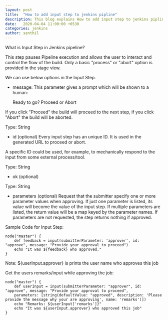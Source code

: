 ```yaml
---
layout: post
title:  "How to add input step to jenkins pipline"
description: This blog explains How to add input step to jenkins pipline script groovy script. 
date:   2020-04-04 11:00:00 +0530
categories: jenkins
author: senthil
---
```


What is Input Step in Jenkins pipeline?

This step pauses Pipeline execution and allows the user to interact and control the flow of the build. Only a basic "process" or "abort" option is provided in the stage view.

We can use below options in the Input Step.

* message:
This parameter gives a prompt which will be shown to a human:

    Ready to go?
    Proceed or Abort
    
If you click "Proceed" the build will proceed to the next step, if you click "Abort" the build will be aborted.

Type: String

* id (optional)
Every input step has an unique ID. It is used in the generated URL to proceed or abort.

A specific ID could be used, for example, to mechanically respond to the input from some external process/tool.

Type: String

* ok (optional)

Type: String

* parameters (optional)
Request that the submitter specify one or more parameter values when approving. If just one parameter is listed, its value will become the value of the input step. If multiple parameters are listed, the return value will be a map keyed by the parameter names. If parameters are not requested, the step returns nothing if approved.

Sample Code for Input Step:
```
node("master") {
    def feedback = input(submitterParameter: 'approver', id: "approve", message: "Provide your approval to proceed")
    echo "It was ${feedback} who approved."
}
```

Note: ${userInput.approver} is prints the user name who approves this job

Get the users remarks/input while approving the job:
```
node("master") {
    def userInput = input(submitterParameter: "approver", id: "approve", message: "Provide your approval to proceed",
    parameters: [string(defaultValue: "approved", description: 'Please provide the message why your are approving', name: 'remarks')])
    echo "Remarks: ${userInput['remarks']}"
    echo "It was ${userInput.approver} who approved this job"
}
```

